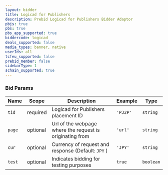 ```yaml
---
layout: bidder
title: Logicad for Publishers
description: Prebid Logicad for Publishers Bidder Adaptor
pbjs: true
pbs: true
pbs_app_supported: true
biddercode: logicad
deals_supported: false
media_types: banner, native
userIds: all
tcfeu_supported: false
prebid_member: false
sidebarType: 1
schain_supported: true
---
```



### Bid Params


| Name   | Scope    | Description                                              | Example  | Type      |
|--------|----------|----------------------------------------------------------|----------|-----------|
| `tid`  | required | Logicad for Publishers placement ID                      | `'PJ2P'` | `string`  |
| `page` | optional | Url of the webpage where the request is originating from | `'url'`  | `string`  |
| `cur`  | optional | Currency of request and response (Default: `JPY` )       | `'JPY'`  | `string`  |
| `test` | optional | Indicates bidding for testing purposes                   | `true`   | `boolean` |
